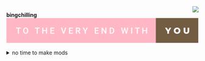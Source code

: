 <img align="right" src="https://github-readme-stats.vercel.app/api?username=baicaitomato&text_color=BE8A2F&show_icons=true&hide_title=true&title_color=F6BEC8&icon_color=F6BEC8&include_all_commits=true&count_private=true" />

**bingchilling**
<img src="https://github.com/baicaitomato/baicaitomato/blob/main/to-the-very-end-with-you.svg" />
<details>
  <summary>no time to make mods</summary>
  
</details>

